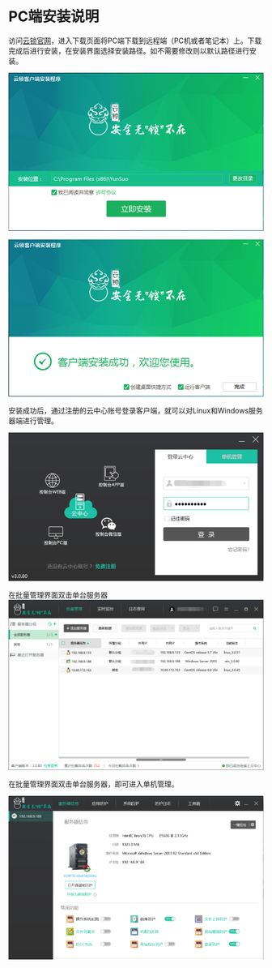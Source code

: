 # PC端安装说明

访问[云锁官网](http://www.yunsuo.com.cn)，进入下载页面将PC端下载到远程端（PC机或者笔记本）上。下载完成后进行安装，在安装界面选择安装路径。如不需要修改则以默认路径进行安装。

![](/assets/installPC01.png)

![](/assets/installPC02.png)

安装成功后，通过注册的云中心账号登录客户端，就可以对Linux和Windows服务器端进行管理。

![](/assets/installPC03.png)

在批量管理界面双击单台服务器
![](/assets/installPC04.png)

在批量管理界面双击单台服务器，即可进入单机管理。

![](/assets/installPC05.png)

